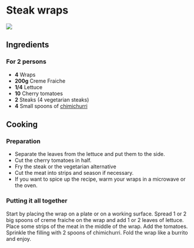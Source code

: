 # Steak wraps

![](/images/steak-wraps.jpg)

## Ingredients

### For 2 persons

- **4** Wraps
- **200g** Creme Fraiche
- **1/4** Lettuce 
- **10** Cherry tomatoes
- **2** Steaks (4 vegetarian steaks)
- **4** Small spoons of [chimichurri](?recipe=chimichurri)

## Cooking

### Preparation

- Separate the leaves from the lettuce and put them to the side.
- Cut the cherry tomatoes in half.
- Fry the steak or the vegetarian alternative
- Cut the meat into strips and season if necessary.
- If you want to spice up the recipe, warm your wraps in a microwave or the oven.

### Putting it all together

Start by placing the wrap on a plate or on a working surface. Spread 1 or 2 big spoons of creme fraiche on the wrap and add 1 or 2 leaves of lettuce. Place some strips of the meat in the middle of the wrap. Add the tomatoes. Sprinkle the filling with 2 spoons of chimichurri. Fold the wrap like a burrito and enjoy.